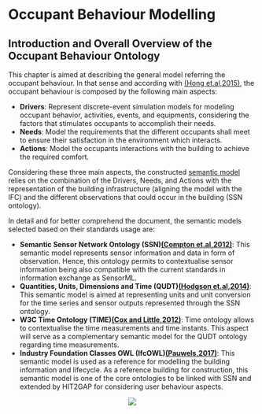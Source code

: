 # Occupant Behaviour Modelling

## Introduction and Overall Overview of the Occupant Behaviour Ontology

This chapter is aimed at describing the general model referring the occupant behaviour. In that sense and according with [(Hong et.al,2015)][@Honng2015], the occupant behaviour is composed by the following main aspects:

- **Drivers**: Represent discrete-event simulation models for modeling occupant behavior, activities, events, and equipments, considering the factors that stimulates occupants to accomplish their needs.
- **Needs**: Model the requirements that the different occupants shall meet to ensure their satisfaction in the environment which interacts.
- **Actions**: Model the occupants interactions with the building to achieve the required comfort.

Considering these three main aspects, the constructed [semantic model](https://github.com/HIT2GAP-EU-PROJECT/HIT2GAPOnt/blob/gh-pages/owlSpecificationDoc/UserBheaviourOnt/index-en.html) relies on the combination of the Drivers, Needs, and Actions with the representation of the building infrastructure (aligning the model with the IFC) and the different observations that could occur in the building (SSN ontology).

In detail and for better comprehend the document, the semantic models selected based on their standards usage are: 

- **Semantic Sensor Network Ontology (SSN)[(Compton et.al,2012)][@Compton2012]**: This semantic model represents sensor information and data in form of observation. Hence, this ontology permits to contextualise sensor information being also compatible with the current standards in information exchange as SensorML.
- **Quantities, Units, Dimensions and Time (QUDT)[(Hodgson et.al,2014)][@Hodgson2014]**: This semantic model is aimed at representing units and unit conversion for the time series and sensor outputs represented through the SSN ontology.
- **W3C Time Ontology (TIME)[(Cox and Little,2012)][@Cox2017]**: Time ontology allows to contextualise the time measurements and time instants. This aspect will serve as a complementary semantic model for the QUDT ontology regarding time measurements.
- **Industry Foundation Classes OWL (IfcOWL)[(Pauwels,2017)][@Pauwels2017]**: This semantic model is used as a reference for modelling the building information and lifecycle. As a reference building for construction, this semantic model is one of the core ontologies to be linked with SSN and extended by HIT2GAP for considering user behaviour aspects.

<div style="text-align:center">
<img src="http://www.plantuml.com/plantuml/png/AqXCpavCJrLGyl0CCN9t352gvghbuYg0YNgwEQE910VxAIcW2WM6keIWYuLu-hf2nQ0cA-ZgAW0r8tE1fdC1XNHrGIP0M21z0000"/>
</div>



[@Honng2015]: http://doi.org/10.1016/j.buildenv.2015.08.006 "Hong, T., D’Oca, S., Taylor-Lange, S. C., Turner, W. J. N., Chen, Y., & Corgnati, S. P. (2015). An ontology to represent energy-related occupant behavior in buildings. Part II: Implementation of the DNAS framework using an XML schema. Building and Environment, 94(P1), 196–205."

[@Compton2012]: http://doi.org/10.1016/j.websem.2012.05.003 "Compton, M., Barnaghi, P., Bermudez, L., García-Castro, R., Corcho, O., Cox, S., … Taylor, K. (2012). The SSN ontology of the W3C semantic sensor network incubator group. Web Semantics: Science, Services and Agents on the World Wide Web, 17, 25–32." 

[@Hodgson2014]: http://qudt.org/ "Hodgson, R., Keller, P. J., Hodges, J., & Spivak, J. (2014). QUDT - Quantities, Units, Dimensions and Data Types Ontologies." 

[@Cox2017]: https://www.w3.org/TR/owl-time/ "Cox, S., Little, Chris. (2017). Time Ontology in OWL- W3C Working Draft 02 February 2017."

[@Pauwels2017]: http://openbimstandards.org/standards/ifcowl/ "Pauwels, P. IfcOWL Web Page"

